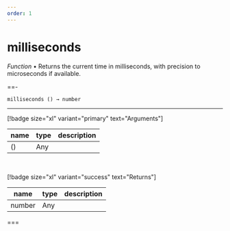 ```yaml
---
order: 1
---
```

# milliseconds

_Function_ &bull; Returns the current time in milliseconds, with precision to microseconds if available.


==- <pre><code>milliseconds () &rarr; number</code></pre>
<hr>

[!badge size="xl" variant="primary" text="Arguments"]

| name | type | description |
|------|------|-------------|
|()|Any||

<br>

[!badge size="xl" variant="success" text="Returns"]

| name | type | description |
|------|------|-------------|
|number|Any||



===



